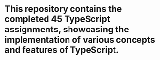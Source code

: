 # This repository contains the completed 45 TypeScript assignments, showcasing the implementation of various concepts and features of TypeScript.
 
